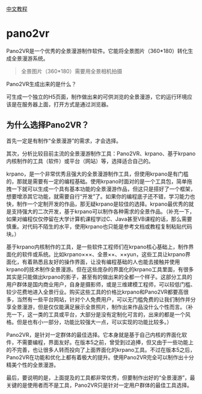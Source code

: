 
 [中文教程](https://www.pano2vr8.com/pano2vr%e5%9f%ba%e7%a1%80%e6%95%99%e7%a8%8b/)

# pano2vr

Pano2VR是一个优秀的全景漫游制作软件。它能将全景图片（360*180）转化生成全景漫游系统。

> 全景图片（360*180）需要用全景相机拍摄

Pano2VR生成出来的是什么？

可生成一个独立的H5页面，制作做出来的可供浏览的全景漫游，它的运行环境应该是在服务器上面，打开方式是通过浏览器。


## 为什么选择Pano2VR？

首先一定是有制作“全景漫游”的需求，才会选择。

其次，分析比较目前主流的全景漫游制作工具：Pano2VR、krpano、基于krpano内核制作的工具（软件）或平台（网站）等，选择适合自己的。

krpano，是一个非常优秀且强大的全景漫游制作工具，但使用krpano是有门槛的，那就是需要有一定的编程基础。使用krpano时面对的是一个工具包，简单拖拽一下就可以生成一个具有基本功能的全景漫游作品，但这只是搭好了一个框架，想要增添其它功能，就需要自行“开发”了。如果你的编程底子还不错，学习能力也快，制作一个定制开发的作品，那无疑krpano是较佳的选择。krpano最优秀的就是支持强大的二次开发，基于krpano可以制作各种需求的全景作品。（补充一下，如果对编程仅仅停留在大学计算机课程学过C、Java甚至VB课程的话，那么需要慎重。对代码不陌生的水平，使用krpano也只能是参考文档或教程复制粘贴代码块。）

基于krpano内核制作的工具，是一些软件工程师们在krpano核心基础上，制作界面化的软件或系统。比如krpano×××、全景××、××yun，这些工具让krpano界面化，有着熟悉且友好的操作界面，让没有编程基础的人也能去接触并使用krpano的技术制作全景漫游。但在这些庞杂的界面化的krpano工具里面，有很多其实是只能做出krpano的影子，甚至有的做出来的全都一个样子。这部分工具的用户群体是国内商业用户，自身是摄影师，或是三维建模工程师，可以较低门槛、较少花费地进入全景行业。购买这些工具的价格比krpano和Pano2VR都要高很多，当然有一些平台网站，针对个人免费用户，可以无门槛免费的让我们制作并分享全景漫游，但是仅仅能满足展示全景照片，制作出来作品没什么个性而言。（补充一下，这一类的工具或平台，大部分是没有定制化可言的，出来的都是一个风格。但是也有小一部分，功能比较强大一点，可以实现的功能比较多。）

Pano2VR，是针对一定群体的最佳选择。它本身就是基于自己内核的界面化软件，不需要编程，界面友好。在版本5之前，曾受到过追捧，但又由于一些功能上的不完善，也让很多人转而投向了上面界面化的krpano工具。不过在版本5之后，Pano2VR在功能和优化上都有着极大的提升。使用Pano2VR完全可以制作出十分精美个性的全景漫游。

最后，要说明的是，上面提及的工具都非常优秀，但要制作出好的“全景漫游”，最关键的是使用者而不是工具，Pano2VR只是针对一定用户群体的最佳工具选择。